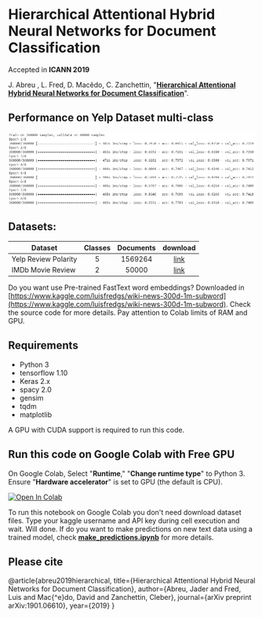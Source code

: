 # Hierarchical Attentional Hybrid Neural Networks for Document Classification

Accepted in **ICANN 2019**

J. Abreu , L. Fred, D. Macêdo, C. Zanchettin, "[**Hierarchical Attentional Hybrid Neural Networks for Document Classification**](https://arxiv.org/abs/1901.06610)".

## Performance on Yelp Dataset multi-class

![Yelp multi-class|885x789](track_colab.PNG)

## Datasets:
| Dataset                | Classes | Documents | download |
|------------------------|:---------:|:-------:|:--------:|
| Yelp Review Polarity   |    5    |    1569264   |[link](https://www.kaggle.com/luisfredgs/hahnn-for-document-classification)|
| IMDb Movie Review      |    2    |    50000       | [link](https://www.kaggle.com/luisfredgs/hahnn-for-document-classification)|

Do you want use Pre-trained FastText word embeddings? Downloaded in [https://www.kaggle.com/luisfredgs/wiki-news-300d-1m-subword](https://www.kaggle.com/luisfredgs/wiki-news-300d-1m-subword). Check the source code for more details. Pay attention to Colab limits of RAM and GPU.

## Requirements

* Python 3
* tensorflow 1.10
* Keras 2.x
* spacy 2.0
* gensim
* tqdm
* matplotlib

A GPU with CUDA support is required to run this code.

## Run this code on Google Colab with Free GPU

On Google Colab, Select "**Runtime**," "**Change runtime type**" to Python 3. Ensure "**Hardware accelerator**" is set to GPU (the default is CPU).

[![Open In Colab](https://colab.research.google.com/assets/colab-badge.svg)](https://colab.research.google.com/drive/1LH7xLroO6QWO9dC6Hipn7xHYxVchJiUt)

To run this notebook on Google Colab you don't need download dataset files. Type your kaggle username and API key during cell execution and wait. Will done. If do you want to make predictions on new text data using a trained model, check [**make_predictions.ipynb**](https://github.com/luisfredgs/cnn-hierarchical-network-for-document-classification/blob/master/make_predictions.ipynb) for more details.


## Please cite

@article{abreu2019hierarchical,
  title={Hierarchical Attentional Hybrid Neural Networks for Document Classification},
  author={Abreu, Jader and Fred, Luis and Mac{\^e}do, David and Zanchettin, Cleber},
  journal={arXiv preprint arXiv:1901.06610},
  year={2019}
}

